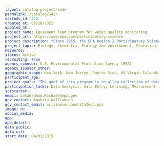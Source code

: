 ```yaml
---
layout: catalog-project-indv
permalink: /catalog/542/
cartodb_id: 542
created_at: 02/18/2021
updated_at: 
project_name: Equipment loan program for water quality monitoring
project_url: https://www.epa.gov/participatory-science
project_description: "Since 2015, the EPA Region 2 Participatory Science Water Monitoring Equipment Loan Program has provided access to field and laboratory equipment to volunteer monitoring organizations, participatory science groups, nongovernment organizations, academic institutions, local governments, Tribal Nations, and other organizations. The available equipment includes instruments for measuring water quality parameters (YSI multimeter sondes), pathogen monitoring (IDEXX testing for bacteria: Enterococcus, fecal coliform, total coliform and E. Coli), and microplastic collection (manta trawl – boat required) along with handheld GPS units and turbidity tubes. Organizations that participate receive hands-on training from EPA regional staff. All recipients must submit a Quality Assurance Project Plan (QAPP) before receiving their equipment, provide monthly updates, and submit a final report that summarizes the work and outcomes of the data collection. This program is open to participatory scientist organizations in New York, New Jersey, Puerto Rico, US Virgin Islands and nine Tribal Nations. Priority is given to sites within communities with environmental justice issues and new applicants. The program runs annually in New York and New Jersey to reflect the general sampling season (May-November). Beginning in 2018, to accommodate more communities, the program began working with the Caribbean Science Consortium to set up a formal system of Equipment Loan Centers with university partners throughout Puerto Rico and the US Virgin Islands. There are currently seven centers in Puerto Rico and two in the US Virgin Islands, each with their own full set of equipment maintained by university staff. This project requests applications annually in February/March for NY and NJ and on a rolling basis in Puerto Rico and the USVI."
project_topic: Biology, Chemistry, Ecology and environment, Education, Nature and outdoors, Ocean/water and marine 
keywords: 
status: Active
recruiting: True
agency_sponsor: U.S. Environmental Protection Agency (EPA)
agency_sponsor_other: 
geographic_scope: New York, New Jersey, Puerto Rico, US Virgin Islands, Cayuga Nation, Onondaga Nation, Oneida Indian Nation, Saint Regis Mohawk Tribe, Seneca Nation of Indians, Shinnecock Indian Nation, Tonawanda Seneca Nation, Tuscarora Nation
participant_age: 
project_goals: "The goal of this program is to allow collection of data by participatory science organizations, which can be used locally to better understand water pollution and protect water quality in local communities."
participation_tasks: Data Analysis, Data Entry, Learning, Measurement, Observation, Problem Solving, Sample Analysis, Site Selection and/or Description
scistarter: 
email: LetaGraham.Rachael@epa.gov
gov_contact: Anahita Williamson
gov_contact_email: williamson.anahita@epa.gov
image: No
social_media: 
app: 
app_detail: 
data_public: 
data_url: 
start_date: 04/01/2015
---
```

